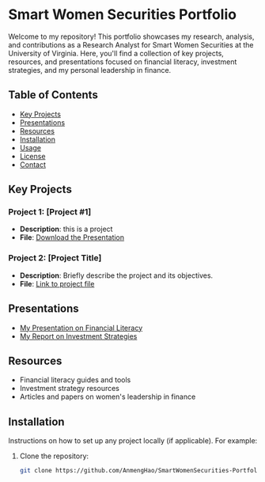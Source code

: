 # Smart Women Securities Portfolio

Welcome to my repository! This portfolio showcases my research, analysis, and contributions as a Research Analyst for Smart Women Securities at the University of Virginia. Here, you'll find a collection of key projects, resources, and presentations focused on financial literacy, investment strategies, and my personal leadership in finance.

## Table of Contents

- [Key Projects](#key-projects)
- [Presentations](#presentations)
- [Resources](#resources)
- [Installation](#installation)
- [Usage](#usage)
- [License](#license)
- [Contact](#contact)

## Key Projects

### Project 1: [Project #1]
- **Description**: this is a project
- **File**: [Download the Presentation](path/to/project1-file)

### Project 2: [Project Title]
- **Description**: Briefly describe the project and its objectives.
- **File**: [Link to project file](path/to/project2-file)

## Presentations

- [My Presentation on Financial Literacy](path/to/financial-literacy-presentation.pptx)
- [My Report on Investment Strategies](path/to/investment-strategies-report.pdf)

## Resources

- Financial literacy guides and tools
- Investment strategy resources
- Articles and papers on women's leadership in finance

## Installation

Instructions on how to set up any project locally (if applicable). For example:
1. Clone the repository:
   ```bash
   git clone https://github.com/AnmengHao/SmartWomenSecurities-Portfolio.git
